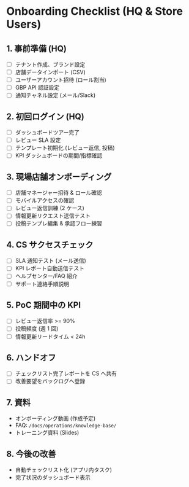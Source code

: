 # Onboarding Checklist (HQ & Store Users)

## 1. 事前準備 (HQ)
- [ ] テナント作成、ブランド設定
- [ ] 店舗データインポート (CSV)
- [ ] ユーザーアカウント招待 (ロール割当)
- [ ] GBP API 認証設定
- [ ] 通知チャネル設定 (メール/Slack)

## 2. 初回ログイン (HQ)
- [ ] ダッシュボードツアー完了
- [ ] レビュー SLA 設定
- [ ] テンプレート初期化 (レビュー返信, 投稿)
- [ ] KPI ダッシュボードの期間/指標確認

## 3. 現場店舗オンボーディング
- [ ] 店舗マネージャー招待 & ロール確認
- [ ] モバイルアクセスの確認
- [ ] レビュー返信訓練 (2 ケース)
- [ ] 情報更新リクエスト送信テスト
- [ ] 投稿テンプレ編集 & 承認フロー練習

## 4. CS サクセスチェック
- [ ] SLA 通知テスト (メール送信)
- [ ] KPI レポート自動送信テスト
- [ ] ヘルプセンター/FAQ 紹介
- [ ] サポート連絡手順説明

## 5. PoC 期間中の KPI
- [ ] レビュー返信率 >= 90%
- [ ] 投稿頻度 (週 1 回)
- [ ] 情報更新リードタイム < 24h

## 6. ハンドオフ
- [ ] チェックリスト完了レポートを CS へ共有
- [ ] 改善要望をバックログへ登録

## 7. 資料
- オンボーディング動画 (作成予定)
- FAQ: `/docs/operations/knowledge-base/`
- トレーニング資料 (Slides)

## 8. 今後の改善
- 自動チェックリスト化 (アプリ内タスク)
- 完了状況のダッシュボード表示
